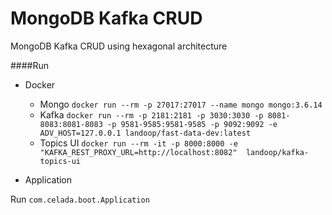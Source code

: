 # MongoDB Kafka CRUD
MongoDB Kafka CRUD using hexagonal architecture

####Run
* Docker
    * Mongo `docker run --rm -p 27017:27017 --name mongo mongo:3.6.14`
    * Kafka `docker run --rm -p 2181:2181 -p 3030:3030 -p 8081-8083:8081-8083 -p 9581-9585:9581-9585 -p 9092:9092 -e ADV_HOST=127.0.0.1 landoop/fast-data-dev:latest`
    * Topics UI `docker run --rm -it -p 8000:8000 -e "KAFKA_REST_PROXY_URL=http://localhost:8082"  landoop/kafka-topics-ui`

* Application

Run `com.celada.boot.Application`